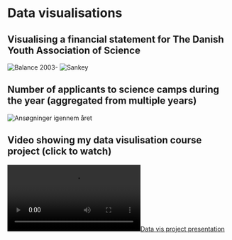 # Data visualisations
## Visualising a financial statement for The Danish Youth Association of Science
![Balance 2003-](https://user-images.githubusercontent.com/8177646/112358066-46922080-8cd0-11eb-9166-702bf6a397ee.png)
![Sankey](https://user-images.githubusercontent.com/8177646/112358087-4abe3e00-8cd0-11eb-8880-4f421a8fc6e6.png)

## Number of applicants to science camps during the year (aggregated from multiple years)
![Ansøgninger igennem året](https://user-images.githubusercontent.com/8177646/112358388-97a21480-8cd0-11eb-8db4-b83fd3d9eba3.png)

## Video showing my data visulisation course project (click to watch)
[![Data vis project presentation](https://user-images.githubusercontent.com/8177646/112359208-53634400-8cd1-11eb-8084-9b167db78ee0.mp4)](https://user-images.githubusercontent.com/8177646/112359208-53634400-8cd1-11eb-8084-9b167db78ee0.mp4)
